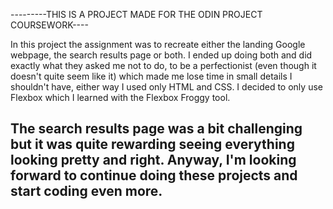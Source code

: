 ---------THIS IS A PROJECT MADE FOR THE ODIN PROJECT COURSEWORK----


In this project the assignment was to recreate either the landing Google webpage, the search results page or both. I ended up doing both and did exactly what they asked me not to do, to be a perfectionist (even though it doesn't quite seem like it) which made me lose time in small details I shouldn't have, either way I used only HTML and CSS. I decided to only use Flexbox which I learned with the Flexbox Froggy tool. 

The search results page was a bit challenging but it was quite rewarding seeing everything looking pretty and right.
Anyway, I'm looking forward to continue doing these projects and start coding even more.
-------------------------------------------------------------------